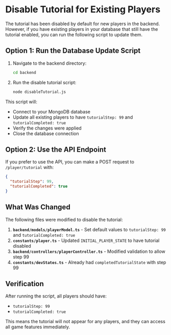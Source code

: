 # Disable Tutorial for Existing Players

The tutorial has been disabled by default for new players in the backend. However, if you have existing players in your database that still have the tutorial enabled, you can run the following script to update them.

## Option 1: Run the Database Update Script

1. Navigate to the backend directory:

   ```bash
   cd backend
   ```

2. Run the disable tutorial script:
   ```bash
   node disableTutorial.js
   ```

This script will:

- Connect to your MongoDB database
- Update all existing players to have `tutorialStep: 99` and `tutorialCompleted: true`
- Verify the changes were applied
- Close the database connection

## Option 2: Use the API Endpoint

If you prefer to use the API, you can make a POST request to `/player/tutorial` with:

```json
{
  "tutorialStep": 99,
  "tutorialCompleted": true
}
```

## What Was Changed

The following files were modified to disable the tutorial:

1. **`backend/models/playerModel.ts`** - Set default values to `tutorialStep: 99` and `tutorialCompleted: true`
2. **`constants/player.ts`** - Updated `INITIAL_PLAYER_STATE` to have tutorial disabled
3. **`backend/controllers/playerController.ts`** - Modified validation to allow step 99
4. **`constants/devStates.ts`** - Already had `completedTutorialState` with step 99

## Verification

After running the script, all players should have:

- `tutorialStep: 99`
- `tutorialCompleted: true`

This means the tutorial will not appear for any players, and they can access all game features immediately.
